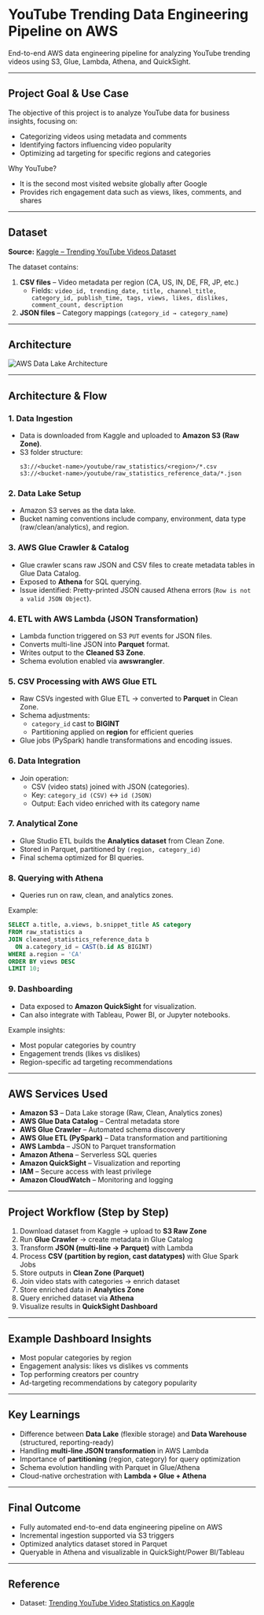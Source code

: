 # YouTube Trending Data Engineering Pipeline on AWS

End-to-end AWS data engineering pipeline for analyzing YouTube trending videos using S3, Glue, Lambda, Athena, and QuickSight.

---

## Project Goal & Use Case

The objective of this project is to analyze YouTube data for business insights, focusing on:

- Categorizing videos using metadata and comments  
- Identifying factors influencing video popularity  
- Optimizing ad targeting for specific regions and categories  

Why YouTube?  
- It is the second most visited website globally after Google  
- Provides rich engagement data such as views, likes, comments, and shares  

---

## Dataset

**Source:** [Kaggle – Trending YouTube Videos Dataset](https://www.kaggle.com/datasets/datasnaek/youtube-new)

The dataset contains:  
1. **CSV files** – Video metadata per region (CA, US, IN, DE, FR, JP, etc.)  
   - Fields: `video_id, trending_date, title, channel_title, category_id, publish_time, tags, views, likes, dislikes, comment_count, description`  
2. **JSON files** – Category mappings (`category_id → category_name`)  

---

## Architecture

![AWS Data Lake Architecture](docs/architecture.jpeg)

---

## Architecture & Flow

### 1. Data Ingestion
- Data is downloaded from Kaggle and uploaded to **Amazon S3 (Raw Zone)**.  
- S3 folder structure:
  ```
  s3://<bucket-name>/youtube/raw_statistics/<region>/*.csv
  s3://<bucket-name>/youtube/raw_statistics_reference_data/*.json
  ```

### 2. Data Lake Setup
- Amazon S3 serves as the data lake.  
- Bucket naming conventions include company, environment, data type (raw/clean/analytics), and region.  

### 3. AWS Glue Crawler & Catalog
- Glue crawler scans raw JSON and CSV files to create metadata tables in Glue Data Catalog.  
- Exposed to **Athena** for SQL querying.  
- Issue identified: Pretty-printed JSON caused Athena errors (`Row is not a valid JSON Object`).  

### 4. ETL with AWS Lambda (JSON Transformation)
- Lambda function triggered on S3 `PUT` events for JSON files.  
- Converts multi-line JSON into **Parquet** format.  
- Writes output to the **Cleaned S3 Zone**.  
- Schema evolution enabled via **awswrangler**.  

### 5. CSV Processing with AWS Glue ETL
- Raw CSVs ingested with Glue ETL → converted to **Parquet** in Clean Zone.  
- Schema adjustments:  
  - `category_id` cast to **BIGINT**  
  - Partitioning applied on **region** for efficient queries  
- Glue jobs (PySpark) handle transformations and encoding issues.  

### 6. Data Integration
- Join operation:  
  - CSV (video stats) joined with JSON (categories).  
  - Key: `category_id (CSV)` ↔ `id (JSON)`  
  - Output: Each video enriched with its category name  

### 7. Analytical Zone
- Glue Studio ETL builds the **Analytics dataset** from Clean Zone.  
- Stored in Parquet, partitioned by `(region, category_id)`  
- Final schema optimized for BI queries.  

### 8. Querying with Athena
- Queries run on raw, clean, and analytics zones.  

Example:
```sql
SELECT a.title, a.views, b.snippet_title AS category
FROM raw_statistics a
JOIN cleaned_statistics_reference_data b
  ON a.category_id = CAST(b.id AS BIGINT)
WHERE a.region = 'CA'
ORDER BY views DESC
LIMIT 10;
```

### 9. Dashboarding
- Data exposed to **Amazon QuickSight** for visualization.  
- Can also integrate with Tableau, Power BI, or Jupyter notebooks.  

Example insights:
- Most popular categories by country  
- Engagement trends (likes vs dislikes)  
- Region-specific ad targeting recommendations  

---

## AWS Services Used
- **Amazon S3** – Data Lake storage (Raw, Clean, Analytics zones)  
- **AWS Glue Data Catalog** – Central metadata store  
- **AWS Glue Crawler** – Automated schema discovery  
- **AWS Glue ETL (PySpark)** – Data transformation and partitioning  
- **AWS Lambda** – JSON to Parquet transformation  
- **Amazon Athena** – Serverless SQL queries  
- **Amazon QuickSight** – Visualization and reporting  
- **IAM** – Secure access with least privilege  
- **Amazon CloudWatch** – Monitoring and logging  

---

## Project Workflow (Step by Step)
1. Download dataset from Kaggle → upload to **S3 Raw Zone**  
2. Run **Glue Crawler** → create metadata in Glue Catalog  
3. Transform **JSON (multi-line → Parquet)** with Lambda  
4. Process **CSV (partition by region, cast datatypes)** with Glue Spark Jobs  
5. Store outputs in **Clean Zone (Parquet)**  
6. Join video stats with categories → enrich dataset  
7. Store enriched data in **Analytics Zone**  
8. Query enriched dataset via **Athena**  
9. Visualize results in **QuickSight Dashboard**  

---

## Example Dashboard Insights
- Most popular categories by region  
- Engagement analysis: likes vs dislikes vs comments  
- Top performing creators per country  
- Ad-targeting recommendations by category popularity  

---

## Key Learnings
- Difference between **Data Lake** (flexible storage) and **Data Warehouse** (structured, reporting-ready)  
- Handling **multi-line JSON transformation** in AWS Lambda  
- Importance of **partitioning** (region, category) for query optimization  
- Schema evolution handling with Parquet in Glue/Athena  
- Cloud-native orchestration with **Lambda + Glue + Athena**  

---

## Final Outcome
- Fully automated end-to-end data engineering pipeline on AWS  
- Incremental ingestion supported via S3 triggers  
- Optimized analytics dataset stored in Parquet  
- Queryable in Athena and visualizable in QuickSight/Power BI/Tableau  

---

## Reference
- Dataset: [Trending YouTube Video Statistics on Kaggle](https://www.kaggle.com/datasets/datasnaek/youtube-new)  
